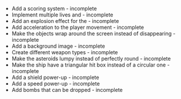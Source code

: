 - Add a scoring system - incomplete
- Implement multiple lives and  - incomplete
- Add an explosion effect for the  - incomplete
- Add acceleration to the player movement - incomplete
- Make the objects wrap around the screen instead of disappearing - incomplete
- Add a background image - incomplete
- Create different weapon types - incomplete
- Make the asteroids lumpy instead of perfectly round - incomplete
- Make the ship have a triangular hit box instead of a circular one - incomplete
- Add a shield power-up - incomplete
- Add a speed power-up - incomplete
- Add bombs that can be dropped - incomplete